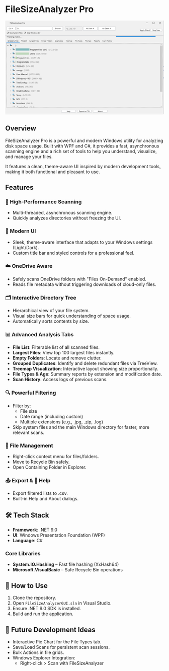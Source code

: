 # FileSizeAnalyzer Pro

![Screenshot of FileSizeAnalyzer Pro](assets/image/screenshot.png)

## Overview
FileSizeAnalyzer Pro is a powerful and modern Windows utility for analyzing disk space usage. Built with WPF and C#, it provides a fast, asynchronous scanning engine and a rich set of tools to help you understand, visualize, and manage your files.  

It features a clean, theme-aware UI inspired by modern development tools, making it both functional and pleasant to use.

## Features

### 🚀 High-Performance Scanning
- Multi-threaded, asynchronous scanning engine.
- Quickly analyzes directories without freezing the UI.

### 🎨 Modern UI
- Sleek, theme-aware interface that adapts to your Windows settings (Light/Dark).
- Custom title bar and styled controls for a professional feel.

### ☁️ OneDrive Aware
- Safely scans OneDrive folders with "Files On-Demand" enabled.
- Reads file metadata without triggering downloads of cloud-only files.

### 🗂 Interactive Directory Tree
- Hierarchical view of your file system.
- Visual size bars for quick understanding of space usage.
- Automatically sorts contents by size.

### 📊 Advanced Analysis Tabs
- **File List**: Filterable list of all scanned files.
- **Largest Files**: View top 100 largest files instantly.
- **Empty Folders**: Locate and remove clutter.
- **Grouped Duplicates**: Identify and delete redundant files via TreeView.
- **Treemap Visualization**: Interactive layout showing size proportionally.
- **File Types & Age**: Summary reports by extension and modification date.
- **Scan History**: Access logs of previous scans.

### 🔍 Powerful Filtering
- Filter by:
  - File size
  - Date range (including custom)
  - Multiple extensions (e.g., .jpg, .zip, .log)
- Skip system files and the main Windows directory for faster, more relevant scans.

### 🧰 File Management
- Right-click context menu for files/folders.
- Move to Recycle Bin safely.
- Open Containing Folder in Explorer.

### 📤 Export & 📘 Help
- Export filtered lists to .csv.
- Built-in Help and About dialogs.

## 🛠 Tech Stack
- **Framework**: .NET 9.0
- **UI**: Windows Presentation Foundation (WPF)
- **Language**: C#

### Core Libraries
- **System.IO.Hashing** – Fast file hashing (XxHash64)
- **Microsoft.VisualBasic** – Safe Recycle Bin operations

## 🚀 How to Use
1. Clone the repository.
2. Open `FileSizeAnalyzerGUI.sln` in Visual Studio.
3. Ensure .NET 9.0 SDK is installed.
4. Build and run the application.

## 🔮 Future Development Ideas
- Interactive Pie Chart for the File Types tab.
- Save/Load Scans for persistent scan sessions.
- Bulk Actions in file grids.
- Windows Explorer Integration:
  - Right-click > Scan with FileSizeAnalyzer
